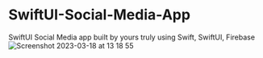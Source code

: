 # SwiftUI-Social-Media-App
SwiftUI Social Media app built by yours truly using Swift, SwiftUI, Firebase 
![Screenshot 2023-03-18 at 13 18 55](https://user-images.githubusercontent.com/55309494/226105578-c3148a09-4eb1-47b5-87e9-388a2cc50b29.png)
